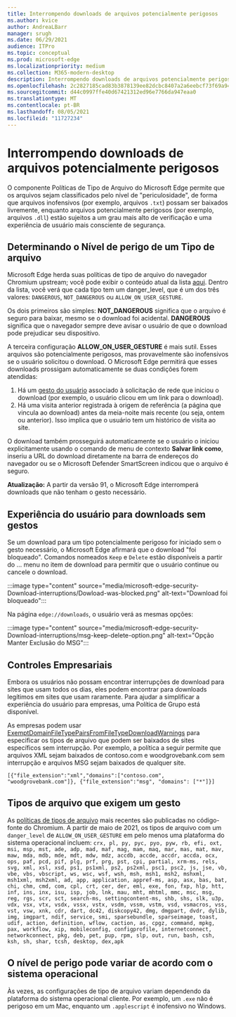 ```yaml
---
title: Interrompendo downloads de arquivos potencialmente perigosos
ms.author: kvice
author: AndreaLBarr
manager: srugh
ms.date: 06/29/2021
audience: ITPro
ms.topic: conceptual
ms.prod: microsoft-edge
ms.localizationpriority: medium
ms.collection: M365-modern-desktop
description: Interrompendo downloads de arquivos potencialmente perigosos
ms.openlocfilehash: 2c2827185cad83b3878139ee82dcbc8407a2a6eebcf73f69a9481430c29f3db9
ms.sourcegitcommit: d44c0997ffe40d67421312ed96e7766da947eaa0
ms.translationtype: MT
ms.contentlocale: pt-BR
ms.lasthandoff: 08/05/2021
ms.locfileid: "11727234"
---
```

# <a name="interrupting-downloads-of-potentially-dangerous-files"></a>Interrompendo downloads de arquivos potencialmente perigosos

O componente Políticas de Tipo de Arquivo do Microsoft Edge permite que os arquivos sejam classificados pelo nível de "periculosidade", de forma que arquivos inofensivos (por exemplo, arquivos `.txt`) possam ser baixados livremente, enquanto arquivos potencialmente perigosos (por exemplo, arquivos `.dll`) estão sujeitos a um grau mais alto de verificação e uma experiência de usuário mais consciente de segurança.

## <a name="determining-the-danger-level-of-a-file-type"></a>Determinando o Nível de perigo de um Tipo de arquivo

Microsoft Edge herda suas políticas de tipo de arquivo do navegador Chromium upstream; você pode exibir o conteúdo atual da lista [aqui](https://source.chromium.org/chromium/chromium/src/+/main:components/safe_browsing/core/resources/download_file_types.asciipb). Dentro da lista, você verá que cada tipo tem um danger_level, que é um dos três valores: `DANGEROUS`, `NOT_DANGEROUS` ou `ALLOW_ON_USER_GESTURE`.

Os dois primeiros são simples: **NOT_DANGEROUS** significa que o arquivo é seguro para baixar, mesmo se o download foi acidental. **DANGEROUS** significa que o navegador sempre deve avisar o usuário de que o download pode prejudicar seu dispositivo.

A terceira configuração **ALLOW_ON_USER_GESTURE** é mais sutil. Esses arquivos são potencialmente perigosos, mas provavelmente são inofensivos se o usuário solicitou o download. O Microsoft Edge permitirá que esses downloads prossigam automaticamente se duas condições forem atendidas:

1. Há um [gesto do usuário](https://textslashplain.com/2020/05/18/browser-basics-user-gestures/) associado à solicitação de rede que iniciou o download (por exemplo, o usuário clicou em um link para o download).
2. Há uma visita anterior registrada à origem de referência (a página que vincula ao download) antes da meia-noite mais recente (ou seja, ontem ou anterior). Isso implica que o usuário tem um histórico de visita ao site.

O download também prosseguirá automaticamente se o usuário o iniciou explicitamente usando o comando de menu de contexto **Salvar link como**, inseriu a URL do download diretamente na barra de endereços do navegador ou se o Microsoft Defender SmartScreen indicou que o arquivo é seguro.

**Atualização:** A partir da versão 91, o Microsoft Edge interromperá downloads que não tenham o gesto necessário.

## <a name="user-experience-for-downloads-lacking-gestures"></a>Experiência do usuário para downloads sem gestos

Se um download para um tipo potencialmente perigoso for iniciado sem o gesto necessário, o Microsoft Edge afirmará que o download "foi bloqueado". Comandos nomeados `Keep` e `Delete` estão disponíveis a partir do ... menu no item de download para permitir que o usuário continue ou cancele o download.

:::image type="content" source="media/microsoft-edge-security-Download-interruptions/Dowload-was-blocked.png" alt-text="Download foi bloqueado":::

Na página `edge://downloads`, o usuário verá as mesmas opções:

:::image type="content" source="media/microsoft-edge-security-Download-interruptions/msg-keep-delete-option.png" alt-text="Opção Manter Exclusão do MSG":::

## <a name="enterprise-controls"></a>Controles Empresariais

Embora os usuários não possam encontrar interrupções de download para sites que usam todos os dias, eles podem encontrar para downloads legítimos em sites que usam raramente. Para ajudar a simplificar a experiência do usuário para empresas, uma Política de Grupo está disponível.

As empresas podem usar [ExemptDomainFileTypePairsFromFileTypeDownloadWarnings](/deployedge/microsoft-edge-policies#exemptdomainfiletypepairsfromfiletypedownloadwarnings) para especificar os tipos de arquivo que podem ser baixados de sites específicos sem interrupção. Por exemplo, a política a seguir permite que arquivos XML sejam baixados de contoso.com e woodgrovebank.com sem interrupção e arquivos MSG sejam baixados de qualquer site.

`[{"file_extension":"xml","domains":["contoso.com", "woodgrovebank.com"]},
{"file_extension":"msg", "domains": ["*"]}]`

## <a name="file-types-requiring-a-gesture"></a>Tipos de arquivo que exigem um gesto

As [políticas de tipos de arquivo](https://source.chromium.org/chromium/chromium/src/+/main:components/safe_browsing/core/resources/download_file_types.asciipb) mais recentes são publicadas no código-fonte do Chromium. A partir de maio de 2021, os tipos de arquivo com um `danger_level` de `ALLOW_ON_USER_GESTURE` em pelo menos uma plataforma do sistema operacional  incluem:
`crx, pl, py, pyc, pyo, pyw, rb, efi, oxt, msi, msp, mst, ade, adp, mad, maf, mag, mam, maq, mar, mas, mat, mav, maw, mda, mdb, mde, mdt, mdw, mdz, accdb, accde, accdr, accda, ocx, ops, paf, pcd, pif, plg, prf, prg, pst, cpi, partial, xrm-ms, rels, svg, xml, xsl, xsd, ps1, ps1xml, ps2, ps2xml, psc1, psc2, js, jse, vb, vbe, vbs, vbscript, ws, wsc, wsf, wsh, msh, msh1, msh2, mshxml, msh1xml, msh2xml, ad, app, application, appref-ms, asp, asx, bas, bat, chi, chm, cmd, com, cpl, crt, cer, der, eml, exe, fon, fxp, hlp, htt, inf, ins, inx, isu, isp, job, lnk, mau, mht, mhtml, mmc, msc, msg, reg, rgs, scr, sct, search-ms, settingcontent-ms, shb, shs, slk, u3p, vdx, vsx, vtx, vsdx, vssx, vstx, vsdm, vssm, vstm, vsd, vsmacros, vss, vst, vsw, xnk, cdr, dart, dc42, diskcopy42, dmg, dmgpart, dvdr, dylib, img, imgpart, ndif, service, smi, sparsebundle, sparseimage, toast, udif, action, definition, wflow, caction, as, cpgz, command, mpkg, pax, workflow, xip, mobileconfig, configprofile, internetconnect, networkconnect, pkg, deb, pet, pup, rpm, slp, out, run, bash, csh, ksh, sh, shar, tcsh, desktop, dex,apk`

## <a name="danger-level-may-vary-by-operating-system"></a>O nível de perigo pode variar de acordo com o sistema operacional

Às vezes, as configurações de tipo de arquivo variam dependendo da plataforma do sistema operacional cliente. Por exemplo, um `.exe` não é perigoso em um Mac, enquanto um `.applescript` é inofensivo no Windows.
